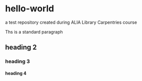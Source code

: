 # hello-world
a test repository created during ALIA Library Carpentries course

Ths is a standard paragraph
## heading 2
### heading 3
#### heading 4
